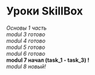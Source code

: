# **Уроки SkillBox** <br>

_Основы 1 часть <br>
modul 3 готово <br>
modul 4 готово <br>
modul 5 готово <br>
modul 6 готово <br>_
**modul 7 начал (task_1 - task_3) !** <br>
_modul 8 новый! <br>_

